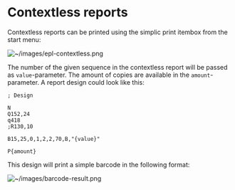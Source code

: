 # Contextless reports

Contextless reports can be printed using the simplic print itembox from the start menu:

![~/images/epl-contextless.png](~/images/epl-contextless.png)

The number of the given sequence in the contextless report will be passed as `value`-parameter. The amount of copies are available in the `amount`-parameter.
A report design could look like this:

```
; Design

N
Q152,24
q418
;R130,10

B15,25,0,1,2,2,70,B,"{value}"

P{amount}

```

This design will print a simple barcode in the following format:

![~/images/barcode-result.png](~/images/barcode-result.png)

